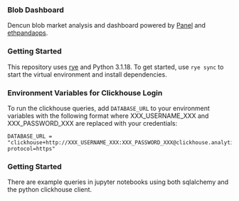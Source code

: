 ### Blob Dashboard
Dencun blob market analysis and dashboard powered by [Panel](https://panel.holoviz.org/) and [ethpandaops](https://docs.ethpandaops.io/xatu/Clickhouse/intro).


### Getting Started
This repository uses [rye](https://rye-up.com/guide/) and Python 3.1.18. To get started, use `rye sync` to start the virtual environment and install dependencies. 


### Environment Variables for Clickhouse Login
To run the clickhouse queries, add `DATABASE_URL` to your environment variables with the following format where XXX_USERNAME_XXX and XXX_PASSWORD_XXX are replaced with your credentials:
```
DATABASE_URL = "clickhouse+http://XXX_USERNAME_XXX:XXX_PASSWORD_XXX@clickhouse.analytics.production.platform.ethpandaops.io:443/default?protocol=https"
```

### Getting Started
There are example queries in jupyter notebooks using both sqlalchemy and the python clickhouse client.